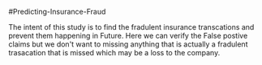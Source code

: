 

#Predicting-Insurance-Fraud

The intent of this study is to find the fradulent insurance transcations and prevent them happening in Future. 
Here we can verify the False postive claims but we don't want to missing anything that is actually a fradulent trasacation that is missed which may be a loss to the company.

